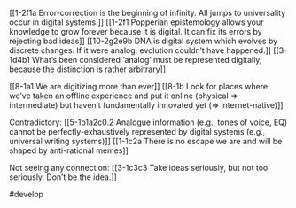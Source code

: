 [[1-2f1a Error-correction is the beginning of infinity. All jumps to universality occur in digital systems.]]
[[1-2f1 Popperian epistemology allows your knowledge to grow forever because it is digital. It can fix its errors by rejecting bad ideas]]
[[10-2g2e9b DNA is digital system which evolves by discrete changes. If it were analog, evolution couldn’t have happened.]]
[[3-1d4b1 What’s been considered ‘analog’ must be represented digitally, because the distinction is rather arbitrary]]

[[8-1a1 We are digitizing more than ever]]
[[8-1b Look for places where we’ve taken an offline experience and put it online (physical ⇒ intermediate) but haven’t fundamentally innovated yet (⇒ internet-native)]]

Contradictory:
[[5-1b1a2c0.2 Analogue information (e.g., tones of voice, EQ) cannot be perfectly-exhaustively represented by digital systems (e.g., universal writing systems)]]
[[1-1c2a There is no escape we are and will be shaped by anti-rational memes]]

Not seeing any connection:
[[3-1c3c3 Take ideas seriously, but not too seriously. Don’t be the idea.]]

#develop 